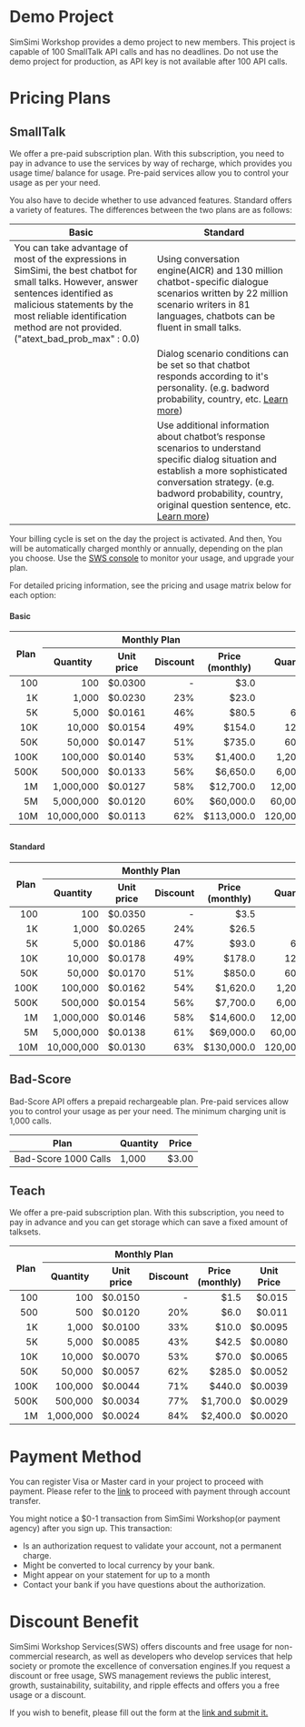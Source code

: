 <style
  type="text/css">
style {color:#ffffff;display:hidden}
h1, h2, h3, h4, h5, h6 {color:#333333;}
p, li {color:#333333}
code {color:#000080;}
.chargeTbody td {text-align:right !important;}
</style>

# Demo Project

SimSimi Workshop provides a demo project to new members. This project is capable of 100 SmallTalk API calls and has no deadlines. Do not use the demo project for production, as API key is not available after 100 API calls.

# Pricing Plans

## SmallTalk

We offer a pre-paid subscription plan. With this subscription, you need to pay in advance to use the services by way of recharge, which provides you usage time/ balance for usage. Pre-paid services allow you to control your usage as per your need.

You also have to decide whether to use advanced features. Standard offers a variety of features. The differences between the two plans are as follows:

<table>
<thead>
<tr>
<th style="width: 50%;">Basic</th>
<th>Standard</th>
</tr>
</thead>
<tbody>
<tr>
<td>You can take advantage of most of the expressions in SimSimi, the best chatbot for small talks. However, answer sentences identified as malicious statements by the most reliable identification method are not provided. ("atext_bad_prob_max" : 0.0)</td>
<td>Using conversation engine(AICR) and 130 million chatbot-specific dialogue scenarios written by 22 million scenario writers in 81 languages, chatbots can be fluent in small talks.</td>
</tr>
<tr>
<td></td>
<td>Dialog scenario conditions can be set so that chatbot responds according to it's personality. (e.g. badword probability, country, etc. <a href="https://workshop.simsimi.com/document#Response%20Control">Learn more</a>)</td>
</tr>
<tr>
<td></td>
<td>Use additional information about chatbot’s response scenarios to understand specific dialog situation and establish a more sophisticated conversation strategy. (e.g. badword probability, country, original question sentence, etc. <a href="https://workshop.simsimi.com/document#Request%20Additional%20Information">Learn more</a>)</td>
</tr>
</tbody>
</table>

Your billing cycle is set on the day the project is activated. And then, You will be automatically charged monthly or annually, depending on the plan you choose. Use the [SWS console](https://workshop.simsimi.com/dashboard) to monitor your usage, and upgrade your plan.
 
For detailed pricing information, see the pricing and usage matrix below for each option:

#### Basic

<table style="margin-bottom: 30px;">
<thead>
<tr>
<th rowspan="2">Plan</th>
<th colspan="4">Monthly Plan</th>
<th colspan="5">Annual Plan</th>
</tr>
<tr>
<th>Quantity</th>
<th>Unit price</th>
<th>Discount</th>
<th>Price<br/>(monthly)</th>
<th>Quantity</th>
<th>Unit Price</th>
<th>Discount</th>
<th>Price<br/>(monthly)</th>
<th>Price<br/>(annually)</th>
</tr>
</thead>
<tbody class="chargeTbody">
<tr>
<td>100</td>
<td>100</td>
<td>$0.0300</td>
<td>-</td>
<td>$3.0</td>
<td>-</td>
<td>-</td>
<td>-</td>
<td>-</td>
<td>-</td>
</tr>
<tr>
<td>1K</td>
<td>1,000</td>
<td>$0.0230</td>
<td>23%</td>
<td>$23.0</td>
<td>-</td>
<td>-</td>
<td>-</td>
<td>-</td>
<td>-</td>
</tr>
<tr>
<td>5K</td>
<td>5,000</td>
<td>$0.0161</td>
<td>46%</td>
<td>$80.5</td>
<td>60,000</td>
<td>$0.0076</td>
<td>75%</td>
<td>$38</td>
<td>$456.0</td>
</tr>
<tr>
<td>10K</td>
<td>10,000</td>
<td>$0.0154</td>
<td>49%</td>
<td>$154.0</td>
<td>120,000</td>
<td>$0.0069</td>
<td>77%</td>
<td>$69</td>
<td>$828.0</td>
</tr>
<tr>
<td>50K</td>
<td>50,000</td>
<td>$0.0147</td>
<td>51%</td>
<td>$735.0</td>
<td>600,000</td>
<td>$0.0062</td>
<td>79%</td>
<td>$310</td>
<td>$3,720.0</td>
</tr>
<tr>
<td>100K</td>
<td>100,000</td>
<td>$0.0140</td>
<td>53%</td>
<td>$1,400.0</td>
<td>1,200,000</td>
<td>$0.0055</td>
<td>82%</td>
<td>$550</td>
<td>$6,600.0</td>
</tr>
<tr>
<td>500K</td>
<td>500,000</td>
<td>$0.0133</td>
<td>56%</td>
<td>$6,650.0</td>
<td>6,000,000</td>
<td>$0.0048</td>
<td>84%</td>
<td>$2,400</td>
<td>$28,800.0</td>
</tr>
<tr>
<td>1M</td>
<td>1,000,000</td>
<td>$0.0127</td>
<td>58%</td>
<td>$12,700.0</td>
<td>12,000,000</td>
<td>$0.0041</td>
<td>86%</td>
<td>$4,100</td>
<td>$49,200.0</td>
</tr>
<tr>
<td>5M</td>
<td>5,000,000</td>
<td>$0.0120</td>
<td>60%</td>
<td>$60,000.0</td>
<td>60,000,000</td>
<td>$0.0035</td>
<td>88%</td>
<td>$17,500</td>
<td>$210,000.0</td>
</tr>
<tr>
<td>10M</td>
<td>10,000,000</td>
<td>$0.0113</td>
<td>62%</td>
<td>$113,000.0</td>
<td>120,000,000</td>
<td>$0.0028</td>
<td>91%</td>
<td>$28,000</td>
<td>$336,000.0</td>
</tr>
</tbody>
</table>



#### Standard

<table>
<thead>
<tr>
<th rowspan="2">Plan</th>
<th colspan="4">Monthly Plan</th>
<th colspan="5">Annual Plan</th>
</tr>
<tr>
<th>Quantity</th>
<th>Unit price</th>
<th>Discount</th>
<th>Price<br/>(monthly)</th>
<th>Quantity</th>
<th>Unit Price</th>
<th>Discount</th>
<th>Price<br/>(monthly)</th>
<th>Price<br/>(annually)</th>
</tr>
</thead>
<tbody class="chargeTbody">
<tr>
<td>100</td>
<td>100</td>
<td>$0.0350</td>
<td>-</td>
<td>$3.5</td>
<td>-</td>
<td>-</td>
<td>-</td>
<td>-</td>
<td>-</td>
</tr>
<tr>
<td>1K</td>
<td>1,000</td>
<td>$0.0265</td>
<td>24%</td>
<td>$26.5</td>
<td>-</td>
<td>-</td>
<td>-</td>
<td>-</td>
<td>-</td>
</tr>
<tr>
<td>5K</td>
<td>5,000</td>
<td>$0.0186</td>
<td>47%</td>
<td>$93.0</td>
<td>60,000</td>
<td>$0.0087</td>
<td>75%</td>
<td>$44</td>
<td>$522.0</td>
</tr>
<tr>
<td>10K</td>
<td>10,000</td>
<td>$0.0178</td>
<td>49%</td>
<td>$178.0</td>
<td>120,000</td>
<td>$0.0080</td>
<td>77%</td>
<td>$80</td>
<td>$960.0</td>
</tr>
<tr>
<td>50K</td>
<td>50,000</td>
<td>$0.0170</td>
<td>51%</td>
<td>$850.0</td>
<td>600,000</td>
<td>$0.0072</td>
<td>79%</td>
<td>$360</td>
<td>$4,320.0</td>
</tr>
<tr>
<td>100K</td>
<td>100,000</td>
<td>$0.0162</td>
<td>54%</td>
<td>$1,620.0</td>
<td>1,200,000</td>
<td>$0.0064</td>
<td>82%</td>
<td>$640</td>
<td>$7,680.0</td>
</tr>
<tr>
<td>500K</td>
<td>500,000</td>
<td>$0.0154</td>
<td>56%</td>
<td>$7,700.0</td>
<td>6,000,000</td>
<td>$0.0056</td>
<td>84%</td>
<td>$2,800</td>
<td>$33,600.0</td>
</tr>
<tr>
<td>1M</td>
<td>1,000,000</td>
<td>$0.0146</td>
<td>58%</td>
<td>$14,600.0</td>
<td>12,000,000</td>
<td>$0.0048</td>
<td>86%</td>
<td>$4,800</td>
<td>$57,600.0</td>
</tr>
<tr>
<td>5M</td>
<td>5,000,000</td>
<td>$0.0138</td>
<td>61%</td>
<td>$69,000.0</td>
<td>60,000,000</td>
<td>$0.0040</td>
<td>89%</td>
<td>$20,000</td>
<td>$240,000.0</td>
</tr>
<tr>
<td>10M</td>
<td>10,000,000</td>
<td>$0.0130</td>
<td>63%</td>
<td>$130,000.0</td>
<td>120,000,000</td>
<td>$0.0032</td>
<td>91%</td>
<td>$32,000</td>
<td>$384,000.0</td>
</tr>
</tbody>
</table>


## Bad-Score

Bad-Score API offers a prepaid rechargeable plan. Pre-paid services allow you to control your usage as per your need. The minimum charging unit is 1,000 calls.

<table>
  <thead>
    <tr>
      <th>Plan</th>
      <th>Quantity</th>
      <th>Price</th>
    </tr>
  </thead>
  <tbody>
    <tr>
      <td>Bad-Score 1000 Calls</td>
      <td>1,000</td>
      <td>$3.00</td>
    </tr>
  </tbody>
</table>

## Teach

We offer a pre-paid subscription plan. With this subscription, you need to pay in advance and you can get storage which can save a fixed amount of talksets.

<table>
<thead>
<tr>
<th rowspan="2">Plan</th>
<th colspan="4">Monthly Plan</th>
<th colspan="5">Annual Plan</th>
</tr>
<tr>
<th>Quantity</th>
<th>Unit price</th>
<th>Discount</th>
<th>Price<br/>(monthly)</th>
<th>Unit Price</th>
<th>Discount</th>
<th>Price<br/>(monthly)</th>
<th>Price<br/>(annually)</th>
</tr>
</thead>
<tbody class="chargeTbody">
<tr>
<td>100</td>
<td>100</td>
<td>$0.0150</td>
<td>-</td>
<td>$1.5</td>
<td>$0.015</td>
<td>-</td>
<td>$1.5</td>
<td>$18.0</td>
</tr>
<tr>
<td>500</td>
<td>500</td>
<td>$0.0120</td>
<td>20%</td>
<td>$6.0</td>
<td>$0.011</td>
<td>27%</td>
<td>$5.5</td>
<td>$66.0</td>
</tr>
<tr>
<td>1K</td>
<td>1,000</td>
<td>$0.0100</td>
<td>33%</td>
<td>$10.0</td>
<td>$0.0095</td>
<td>37%</td>
<td>$9.5</td>
<td>$114.0</td>
</tr>
<tr>
<td>5K</td>
<td>5,000</td>
<td>$0.0085</td>
<td>43%</td>
<td>$42.5</td>
<td>$0.0080</td>
<td>47%</td>
<td>$40.0</td>
<td>$480.0</td>
</tr>
<tr>
<td>10K</td>
<td>10,000</td>
<td>$0.0070</td>
<td>53%</td>
<td>$70.0</td>
<td>$0.0065</td>
<td>57%</td>
<td>$65.0</td>
<td>$780.0</td>
</tr>
<tr>
<td>50K</td>
<td>50,000</td>
<td>$0.0057</td>
<td>62%</td>
<td>$285.0</td>
<td>$0.0052</td>
<td>65%</td>
<td>$260.0</td>
<td>$3,120.0</td>
</tr>
<tr>
<td>100K</td>
<td>100,000</td>
<td>$0.0044</td>
<td>71%</td>
<td>$440.0</td>
<td>$0.0039</td>
<td>74%</td>
<td>$390.0</td>
<td>$4,680.0</td>
</tr>
<tr>
<td>500K</td>
<td>500,000</td>
<td>$0.0034</td>
<td>77%</td>
<td>$1,700.0</td>
<td>$0.0029</td>
<td>81%</td>
<td>$1,450.0</td>
<td>$17,400.0</td>
</tr>
<tr>
<td>1M</td>
<td>1,000,000</td>
<td>$0.0024</td>
<td>84%</td>
<td>$2,400.0</td>
<td>$0.0020</td>
<td>87%</td>
<td>$2,000.0</td>
<td>$24,000.0</td>
</tr>
</tbody>
</table>



# Payment Method

You can register Visa or Master card in your project to proceed with payment. Please refer to the [link](https://workshop.simsimi.com/support#I%20want%20to%20pay%20in%20advance.) to proceed with payment through account transfer.

You might notice a $0-1 transaction from SimSimi Workshop(or payment agency) after you sign up. This transaction:

* Is an authorization request to validate your account, not a permanent charge.
* Might be converted to local currency by your bank.
* Might appear on your statement for up to a month
* Contact your bank if you have questions about the authorization.


# Discount Benefit

SimSimi Workshop Services(SWS) offers discounts and free usage for non-commercial research, as well as developers who develop services that help society or promote the excellence of conversation engines.If you request a discount or free usage, SWS management reviews the public interest, growth, sustainability, suitability, and ripple effects and offers you a free usage or a discount. 

If you wish to benefit, please fill out the form at the [link and submit it.](https://forms.gle/gD5E9UmW1ofwMFtw9)
